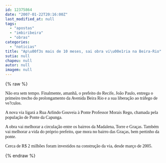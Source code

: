 ```yaml
---
id: 12375864
date: "2007-01-22T20:16:00Z"
last_modified_at: null
tags:
  - "apostas"
  - "imbiribeira"
  - "obras"
categories:
  - "noticias"
title: "Ap\u00f3s mais de 10 meses, sai obra vi\u00e1ria na Beira-Rio"
sutia: null
chapeu: null
autor: null
imagem: null
---
```

{% raw %}
<p><P><FONT face=Verdana>Não era sem tempo. Finalmente, amanhã, o prefeito do Recife, João Paulo, entrega o primeiro trecho do prolongamento da Avenida Beira Rio e a sua liberação ao tráfego de ve?culos. </FONT></P></p>
<p><P><FONT face=Verdana>A nova via ligará a Rua Arlindo Gouveia à Ponte Professor Morais Rego, chamada pela população de Ponte da Capunga. </FONT></P></p>
<p><P><FONT face=Verdana>A obra vai melhorar a circulação entre os bairros da Madalena, Torre e Graças. Também vai melhorar a vida do próprio prefeito, que mora no bairro das Graças, bem pertinho da ponte.</FONT></P></p>
<p><P><FONT face=Verdana>Cerca de R$ 2 milhões foram investidos na construção da via, desde março de 2005.</FONT></P> </p>
{% endraw %}